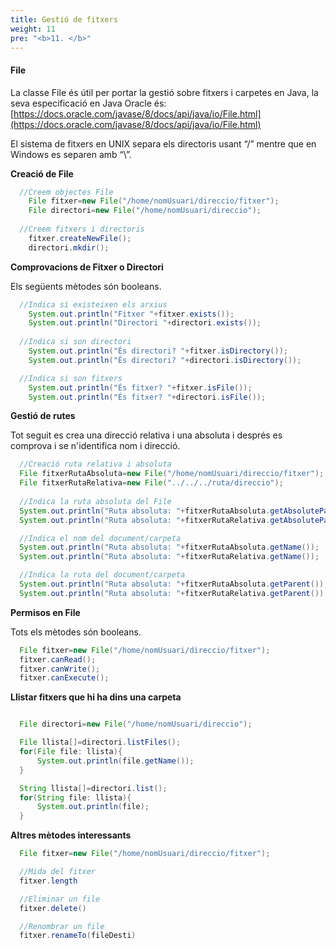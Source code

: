 ```yaml
---
title: Gestió de fitxers
weight: 11
pre: "<b>11. </b>"
---
```



#### File

La classe File és útil per portar la gestió sobre fitxers i carpetes en Java, la seva especificació en Java Oracle és: [https://docs.oracle.com/javase/8/docs/api/java/io/File.html](https://docs.oracle.com/javase/8/docs/api/java/io/File.html) 

El sistema de fitxers en UNIX separa els directoris usant “/” mentre que en Windows es separen amb “\”.


__Creació de File__

```java
  //Creem objectes File
    File fitxer=new File("/home/nomUsuari/direccio/fitxer");
    File directori=new File("/home/nomUsuari/direccio");
 
  //Creem fitxers i directoris
    fitxer.createNewFile();
    directori.mkdir();
```


__Comprovacions de Fitxer o Directori__

Els següents mètodes són booleans.

```java
  //Indica si existeixen els arxius
    System.out.println("Fitxer "+fitxer.exists());
    System.out.println("Directori "+directori.exists());
 
  //Indica si son directori
    System.out.println("És directori? "+fitxer.isDirectory());
    System.out.println("És directori? "+directori.isDirectory());

  //Indica si son fitxers
    System.out.println("És fitxer? "+fitxer.isFile());
    System.out.println("És fitxer? "+directori.isFile());
```

__Gestió de rutes__

Tot seguit es crea una direcció relativa i una absoluta i després es comprova i se n'identifica nom i direcció.


```java
  //Creació ruta relativa i absoluta
  File fitxerRutaAbsoluta=new File("/home/nomUsuari/direccio/fitxer");
  File fitxerRutaRelativa=new File("../../../ruta/direccio");
 
  //Indica la ruta absoluta del File
  System.out.println("Ruta absoluta: "+fitxerRutaAbsoluta.getAbsolutePath());
  System.out.println("Ruta absoluta: "+fitxerRutaRelativa.getAbsolutePath());

  //Indica el nom del document/carpeta
  System.out.println("Ruta absoluta: "+fitxerRutaAbsoluta.getName());
  System.out.println("Ruta absoluta: "+fitxerRutaRelativa.getName());

  //Indica la ruta del document/carpeta
  System.out.println("Ruta absoluta: "+fitxerRutaAbsoluta.getParent());
  System.out.println("Ruta absoluta: "+fitxerRutaRelativa.getParent());
```

__Permisos en File__

Tots els mètodes són booleans.

```java
  File fitxer=new File("/home/nomUsuari/direccio/fitxer");
  fitxer.canRead();
  fitxer.canWrite();
  fitxer.canExecute();
```

__Llistar fitxers que hi ha dins una carpeta__

```java

  File directori=new File("/home/nomUsuari/direccio");

  File llista[]=directori.listFiles();
  for(File file: llista){
      System.out.println(file.getName());
  }

  String llista[]=directori.list();
  for(String file: llista){
      System.out.println(file);
  }
```

__Altres mètodes interessants__

```java
  File fitxer=new File("/home/nomUsuari/direccio/fitxer");

  //Mida del fitxer
  fitxer.length

  //Eliminar un file
  fitxer.delete()

  //Renombrar un file
  fitxer.renameTo(fileDesti)
```
